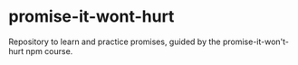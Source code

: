 # promise-it-wont-hurt
Repository to learn and practice promises, guided by the promise-it-won't-hurt npm course.
